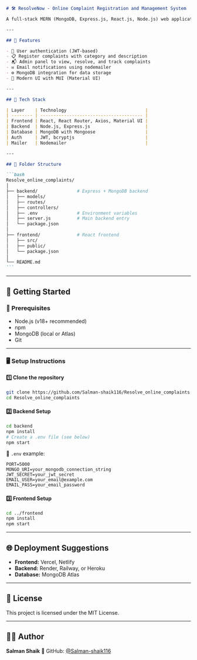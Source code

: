 ````markdown
# 🛠️ ResolveNow - Online Complaint Registration and Management System

A full-stack MERN (MongoDB, Express.js, React.js, Node.js) web application for managing complaints online. Users can register, login, file complaints, and track their resolution status. Admins can manage complaints and update progress.

---

## 📌 Features

- 🔐 User authentication (JWT-based)
- 📋 Register complaints with category and description
- 📬 Admin panel to view, resolve, and track complaints
- ✉️ Email notifications using nodemailer
- ⚙️ MongoDB integration for data storage
- 🎨 Modern UI with MUI (Material UI)

---

## 🧱 Tech Stack

| Layer    | Technology                              |
| -------- | --------------------------------------- |
| Frontend | React, React Router, Axios, Material UI |
| Backend  | Node.js, Express.js                     |
| Database | MongoDB with Mongoose                   |
| Auth     | JWT, bcryptjs                           |
| Mailer   | Nodemailer                              |

---

## 📁 Folder Structure

```bash
Resolve_online_complaints/
│
├── backend/               # Express + MongoDB backend
│   ├── models/
│   ├── routes/
│   ├── controllers/
│   ├── .env               # Environment variables
│   ├── server.js          # Main backend entry
│   └── package.json
│
├── frontend/              # React frontend
│   ├── src/
│   ├── public/
│   └── package.json
│
└── README.md
```
````

---

## 🚀 Getting Started

### 🔧 Prerequisites

- Node.js (v18+ recommended)
- npm
- MongoDB (local or Atlas)
- Git

---

### 🖥️ Setup Instructions

#### 1️⃣ Clone the repository

```bash
git clone https://github.com/Salman-shaik116/Resolve_online_complaints.git
cd Resolve_online_complaints
```

#### 2️⃣ Backend Setup

```bash
cd backend
npm install
# Create a .env file (see below)
npm start
```

📄 `.env` example:

```env
PORT=5000
MONGO_URI=your_mongodb_connection_string
JWT_SECRET=your_jwt_secret
EMAIL_USER=your_email@example.com
EMAIL_PASS=your_email_password
```

#### 3️⃣ Frontend Setup

```bash
cd ../frontend
npm install
npm start
```

---

## 🌐 Deployment Suggestions

- **Frontend:** Vercel, Netlify
- **Backend:** Render, Railway, or Heroku
- **Database:** MongoDB Atlas

---

## 📜 License

This project is licensed under the MIT License.

---

## 🙋‍♂️ Author

**Salman Shaik**
🔗 GitHub: [@Salman-shaik116](https://github.com/Salman-shaik116)
